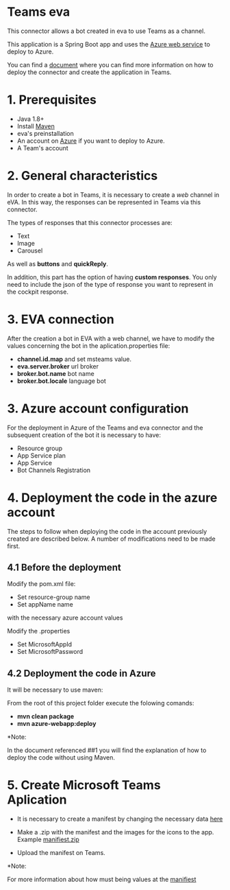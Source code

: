 # Teams eva

This connector allows a bot created in eva to use Teams as a channel. 

This application is a Spring Boot app and uses the [Azure web service](https://azure.microsoft.com)  to deploy to Azure.

You can find a [document](https://drive.google.com/file/d/1M8wZc1t_-Yi0ZYzZW3eozkiFZ31uxEdv/view?usp=sharing) where you can find more information on how to deploy the connector and create the application in Teams.

# 1. Prerequisites

- Java 1.8+
- Install [Maven](https://maven.apache.org/)
- eva's preinstallation
- An account on [Azure](https://azure.microsoft.com) if you want to deploy to Azure.
- A Team's account

# 2. General characteristics

In order to create a bot in Teams, it is necessary to create a *web* channel in eVA. In this way, the responses can be represented in Teams via this connector. 

The types of responses that this connector processes are: 
 - Text
 - Image
 - Carousel

As well as **buttons** and **quickReply**. 

In addition, this part has the option of having **custom responses**. You only need to include the json of the type of response you want to represent in the cockpit response. 

# 3. EVA connection

After the creation a bot in EVA with a web channel, we have to modify the values concerning the bot in the aplication.properties file:

 - **channel.id.map** and set msteams value.
 - **eva.server.broker** url broker
 - **broker.bot.name** bot name 
 - **broker.bot.locale** language bot 

# 3. Azure account configuration

For the deployment in Azure of the Teams and eva connector and the subsequent creation of the bot it is necessary to have: 

 - Resource group
 - App Service plan
 - App Service
 - Bot Channels Registration

# 4. Deployment the code in the azure account

The steps to follow when deploying the code in the account previously created are described below. A number of modifications need to be made first.
## 4.1 Before the deployment

Modify the pom.xml file:

 - Set resource-group name 
 - Set appName name
 
with the necessary azure account values

Modify the .properties 

 - Set MicrosoftAppId 
 - Set MicrosoftPassword
	
## 4.2 Deployment the code in Azure

It will be necessary to use maven:

From the root of this project folder execute the folowing comands: 

 - **mvn clean package**
 - **mvn azure-webapp:deploy**
	
*Note:

In the document referenced ##1 you will find the explanation of how to deploy the code without using Maven.

# 5. Create Microsoft Teams Aplication

 - It is necessary to create a manifest by changing the necessary data [here](https://drive.google.com/file/d/11wneNSdHSNcAQ7NB7MDPoeQpa3i7UL40/view?usp=sharing)
 
 - Make a .zip with the manifest and the images for the icons to the app. Example [manifiest.zip](https://drive.google.com/file/d/1FOwlkhCawFNjA7r8DMzf-zhYSuvPuTQR/view?usp=sharing)
 
 - Upload the manifest on Teams. 

*Note:

For more information about how must being values at the [manifiest](https://docs.microsoft.com/es-es/microsoftteams/platform/resources/schema/manifest-schema)
 
 


